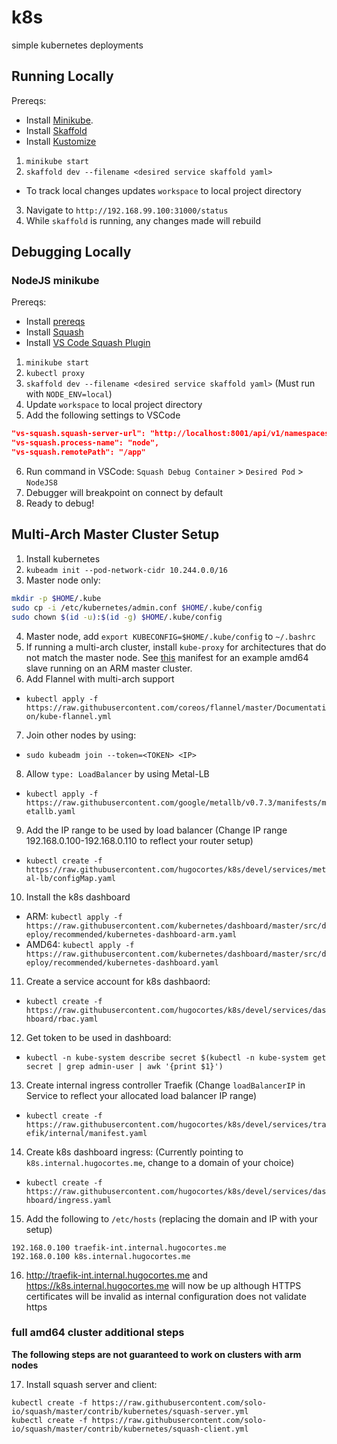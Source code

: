 # k8s
simple kubernetes deployments

## Running Locally

Prereqs:
* Install [Minikube](https://kubernetes.io/docs/setup/minikube/).
* Install [Skaffold](https://github.com/GoogleContainerTools/skaffold#installation)
* Install [Kustomize](https://github.com/kubernetes-sigs/kustomize/blob/master/INSTALL.md)

1. `minikube start`
2. `skaffold dev --filename <desired service skaffold yaml>`
  - To track local changes updates `workspace` to local project directory
3. Navigate to `http://192.168.99.100:31000/status`
4. While `skaffold` is running, any changes made will rebuild

## Debugging Locally

### NodeJS minikube

Prereqs:
* Install [prereqs](#running-locally)
* Install [Squash](https://github.com/solo-io/squash/tree/master/docs/install)
* Install [VS Code Squash Plugin](https://marketplace.visualstudio.com/items?itemName=ilevine.squash)
1. `minikube start`
2. `kubectl proxy`
3. `skaffold dev --filename <desired service skaffold yaml>` (Must run with `NODE_ENV=local`)
4. Update `workspace` to local project directory
5. Add the following settings to VSCode
```json
"vs-squash.squash-server-url": "http://localhost:8001/api/v1/namespaces/squash/services/squash-server:http-squash-api/proxy/api/v2",
"vs-squash.process-name": "node",
"vs-squash.remotePath": "/app"
```
6. Run command in VSCode: `Squash Debug Container` > `Desired Pod` > `NodeJS8`
7. Debugger will breakpoint on connect by default
8. Ready to debug!

## Multi-Arch Master Cluster Setup

1. Install kubernetes
2. `kubeadm init --pod-network-cidr 10.244.0.0/16`
3. Master node only:
```sh
mkdir -p $HOME/.kube
sudo cp -i /etc/kubernetes/admin.conf $HOME/.kube/config
sudo chown $(id -u):$(id -g) $HOME/.kube/config
```
4. Master node, add `export KUBECONFIG=$HOME/.kube/config` to `~/.bashrc`
5. If running a multi-arch cluster, install `kube-proxy` for architectures that do not match the master node. See [this](https://raw.githubusercontent.com/hugocortes/k8s/devel/services/arm-master/kube-proxy/kube-proxy-amd64-slave.yaml) manifest for an example amd64 slave running on an ARM master cluster.
6. Add Flannel with multi-arch support
- `kubectl apply -f https://raw.githubusercontent.com/coreos/flannel/master/Documentation/kube-flannel.yml`
7. Join other nodes by using:
- `sudo kubeadm join --token=<TOKEN> <IP>`
8. Allow `type: LoadBalancer` by using Metal-LB
- `kubectl apply -f https://raw.githubusercontent.com/google/metallb/v0.7.3/manifests/metallb.yaml`
9. Add the IP range to be used by load balancer  (Change IP range 192.168.0.100-192.168.0.110 to reflect your router setup)
- `kubectl create -f https://raw.githubusercontent.com/hugocortes/k8s/devel/services/metal-lb/configMap.yaml`
10. Install the k8s dashboard
- ARM: `kubectl apply -f https://raw.githubusercontent.com/kubernetes/dashboard/master/src/deploy/recommended/kubernetes-dashboard-arm.yaml`
- AMD64: `kubectl apply -f https://raw.githubusercontent.com/kubernetes/dashboard/master/src/deploy/recommended/kubernetes-dashboard.yaml`
11. Create a service account for k8s dashbaord:
- `kubectl create -f https://raw.githubusercontent.com/hugocortes/k8s/devel/services/dashboard/rbac.yaml`
12. Get token to be used in dashboard:
- `kubectl -n kube-system describe secret $(kubectl -n kube-system get secret | grep admin-user | awk '{print $1}')`
13. Create internal ingress controller Traefik (Change `loadBalancerIP` in Service to reflect your allocated load balancer IP range)
- `kubectl create -f https://raw.githubusercontent.com/hugocortes/k8s/devel/services/traefik/internal/manifest.yaml`
14. Create k8s dashboard ingress: (Currently pointing to `k8s.internal.hugocortes.me`, change to a domain of your choice)
- `kubectl create -f https://raw.githubusercontent.com/hugocortes/k8s/devel/services/dashboard/ingress.yaml`
15. Add the following to `/etc/hosts` (replacing the domain and IP with your setup)
```
192.168.0.100 traefik-int.internal.hugocortes.me
192.168.0.100 k8s.internal.hugocortes.me
```
16. http://traefik-int.internal.hugocortes.me and https://k8s.internal.hugocortes.me will now be up although HTTPS certificates will be invalid as internal configuration does not validate https

### full amd64 cluster additional steps

**The following steps are not guaranteed to work on clusters with arm nodes**

17. Install squash server and client:
```
kubectl create -f https://raw.githubusercontent.com/solo-io/squash/master/contrib/kubernetes/squash-server.yml
kubectl create -f https://raw.githubusercontent.com/solo-io/squash/master/contrib/kubernetes/squash-client.yml
```
